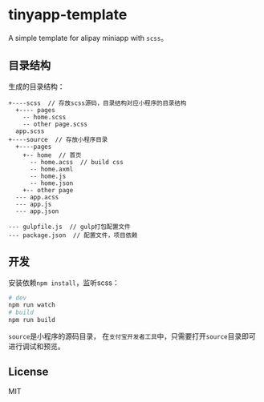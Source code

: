# tinyapp-template
A simple template for alipay miniapp with `scss`。

## 目录结构
生成的目录结构：
```
+----scss  // 存放scss源码，目录结构对应小程序的目录结构
  +---- pages
    -- home.scss
    -- other page.scss
  app.scss
+----source  // 存放小程序目录
  +----pages  
    +-- home  // 首页
      -- home.acss  // build css
      -- home.axml
      -- home.js
      -- home.json
    +-- other page
  --- app.acss
  --- app.js
  --- app.json

--- gulpfile.js  // gulp打包配置文件
--- package.json  // 配置文件，项目依赖
```

## 开发
安装依赖`npm install`，监听scss：
```bash
# dev
npm run watch
# build
npm run build
```

`source`是小程序的源码目录，
在`支付宝开发者工具`中，只需要打开`source`目录即可进行调试和预览。

## License
MIT